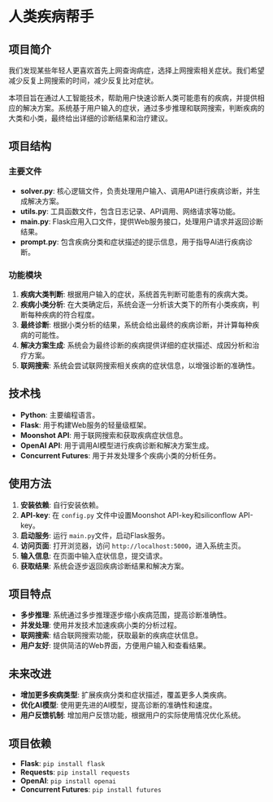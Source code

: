 # 人类疾病帮手

## 项目简介
我们发现某些年轻人更喜欢首先上网查询病症，选择上网搜索相关症状。我们希望减少反复上网搜索的时间，减少反复比对症状。

本项目旨在通过人工智能技术，帮助用户快速诊断人类可能患有的疾病，并提供相应的解决方案。系统基于用户输入的症状，通过多步推理和联网搜索，判断疾病的大类和小类，最终给出详细的诊断结果和治疗建议。

## 项目结构

### 主要文件

- **solver.py**: 核心逻辑文件，负责处理用户输入、调用API进行疾病诊断，并生成解决方案。
- **utils.py**: 工具函数文件，包含日志记录、API调用、网络请求等功能。
- **main.py**: Flask应用入口文件，提供Web服务接口，处理用户请求并返回诊断结果。
- **prompt.py**: 包含疾病分类和症状描述的提示信息，用于指导AI进行疾病诊断。

### 功能模块

1. **疾病大类判断**: 根据用户输入的症状，系统首先判断可能患有的疾病大类。
2. **疾病小类分析**: 在大类确定后，系统会逐一分析该大类下的所有小类疾病，判断每种疾病的符合程度。
3. **最终诊断**: 根据小类分析的结果，系统会给出最终的疾病诊断，并计算每种疾病的可能性。
4. **解决方案生成**: 系统会为最终诊断的疾病提供详细的症状描述、成因分析和治疗方案。
5. **联网搜索**: 系统会尝试联网搜索相关疾病的症状信息，以增强诊断的准确性。

## 技术栈

- **Python**: 主要编程语言。
- **Flask**: 用于构建Web服务的轻量级框架。
- **Moonshot API**: 用于联网搜索和获取疾病症状信息。
- **OpenAI API**: 用于调用AI模型进行疾病诊断和解决方案生成。
- **Concurrent Futures**: 用于并发处理多个疾病小类的分析任务。

## 使用方法
1. **安装依赖**: 自行安装依赖。
2. **API-key**: 在 `config.py` 文件中设置Moonshot API-key和siliconflow API-key。
3. **启动服务**: 运行 `main.py`文件，启动Flask服务。
4. **访问页面**: 打开浏览器，访问 `http://localhost:5000`，进入系统主页。
5. **输入信息**: 在页面中输入症状信息，提交请求。
6. **获取结果**: 系统会逐步返回疾病诊断结果和解决方案。

## 项目特点

- **多步推理**: 系统通过多步推理逐步缩小疾病范围，提高诊断准确性。
- **并发处理**: 使用并发技术加速疾病小类的分析过程。
- **联网搜索**: 结合联网搜索功能，获取最新的疾病症状信息。
- **用户友好**: 提供简洁的Web界面，方便用户输入和查看结果。

## 未来改进

- **增加更多疾病类型**: 扩展疾病分类和症状描述，覆盖更多人类疾病。
- **优化AI模型**: 使用更先进的AI模型，提高诊断的准确性和速度。
- **用户反馈机制**: 增加用户反馈功能，根据用户的实际使用情况优化系统。

## 项目依赖

- **Flask**: `pip install flask`
- **Requests**: `pip install requests`
- **OpenAI**: `pip install openai`
- **Concurrent Futures**: `pip install futures`
